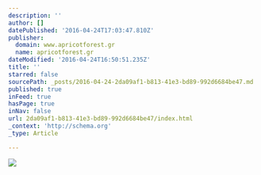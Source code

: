 ```yaml
---
description: ''
author: []
datePublished: '2016-04-24T17:03:47.810Z'
publisher:
  domain: www.apricotforest.gr
  name: apricotforest.gr
dateModified: '2016-04-24T16:50:51.235Z'
title: ''
starred: false
sourcePath: _posts/2016-04-24-2da09af1-b813-41e3-bd89-992d6684be47.md
published: true
inFeed: true
hasPage: true
inNav: false
url: 2da09af1-b813-41e3-bd89-992d6684be47/index.html
_context: 'http://schema.org'
_type: Article

---
```

![](http://www.apricotforest.gr/wp-content/uploads/2015/04/DSC_0052-1-e1459162147265.jpg)